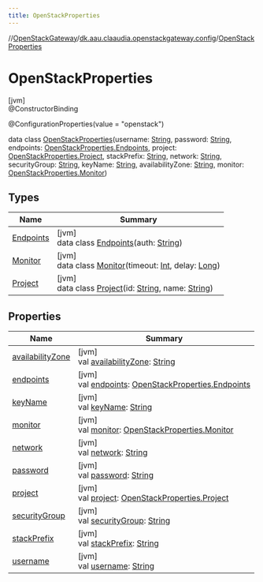 ```yaml
---
title: OpenStackProperties
---
```

//[OpenStackGateway](../../../index.html)/[dk.aau.claaudia.openstackgateway.config](../index.html)/[OpenStackProperties](index.html)



# OpenStackProperties



[jvm]\
@ConstructorBinding



@ConfigurationProperties(value = "openstack")



data class [OpenStackProperties](index.html)(username: [String](https://kotlinlang.org/api/latest/jvm/stdlib/kotlin/-string/index.html), password: [String](https://kotlinlang.org/api/latest/jvm/stdlib/kotlin/-string/index.html), endpoints: [OpenStackProperties.Endpoints](-endpoints/index.html), project: [OpenStackProperties.Project](-project/index.html), stackPrefix: [String](https://kotlinlang.org/api/latest/jvm/stdlib/kotlin/-string/index.html), network: [String](https://kotlinlang.org/api/latest/jvm/stdlib/kotlin/-string/index.html), securityGroup: [String](https://kotlinlang.org/api/latest/jvm/stdlib/kotlin/-string/index.html), keyName: [String](https://kotlinlang.org/api/latest/jvm/stdlib/kotlin/-string/index.html), availabilityZone: [String](https://kotlinlang.org/api/latest/jvm/stdlib/kotlin/-string/index.html), monitor: [OpenStackProperties.Monitor](-monitor/index.html))



## Types


| Name | Summary |
|---|---|
| [Endpoints](-endpoints/index.html) | [jvm]<br>data class [Endpoints](-endpoints/index.html)(auth: [String](https://kotlinlang.org/api/latest/jvm/stdlib/kotlin/-string/index.html)) |
| [Monitor](-monitor/index.html) | [jvm]<br>data class [Monitor](-monitor/index.html)(timeout: [Int](https://kotlinlang.org/api/latest/jvm/stdlib/kotlin/-int/index.html), delay: [Long](https://kotlinlang.org/api/latest/jvm/stdlib/kotlin/-long/index.html)) |
| [Project](-project/index.html) | [jvm]<br>data class [Project](-project/index.html)(id: [String](https://kotlinlang.org/api/latest/jvm/stdlib/kotlin/-string/index.html), name: [String](https://kotlinlang.org/api/latest/jvm/stdlib/kotlin/-string/index.html)) |


## Properties


| Name | Summary |
|---|---|
| [availabilityZone](availability-zone.html) | [jvm]<br>val [availabilityZone](availability-zone.html): [String](https://kotlinlang.org/api/latest/jvm/stdlib/kotlin/-string/index.html) |
| [endpoints](endpoints.html) | [jvm]<br>val [endpoints](endpoints.html): [OpenStackProperties.Endpoints](-endpoints/index.html) |
| [keyName](key-name.html) | [jvm]<br>val [keyName](key-name.html): [String](https://kotlinlang.org/api/latest/jvm/stdlib/kotlin/-string/index.html) |
| [monitor](monitor.html) | [jvm]<br>val [monitor](monitor.html): [OpenStackProperties.Monitor](-monitor/index.html) |
| [network](network.html) | [jvm]<br>val [network](network.html): [String](https://kotlinlang.org/api/latest/jvm/stdlib/kotlin/-string/index.html) |
| [password](password.html) | [jvm]<br>val [password](password.html): [String](https://kotlinlang.org/api/latest/jvm/stdlib/kotlin/-string/index.html) |
| [project](project.html) | [jvm]<br>val [project](project.html): [OpenStackProperties.Project](-project/index.html) |
| [securityGroup](security-group.html) | [jvm]<br>val [securityGroup](security-group.html): [String](https://kotlinlang.org/api/latest/jvm/stdlib/kotlin/-string/index.html) |
| [stackPrefix](stack-prefix.html) | [jvm]<br>val [stackPrefix](stack-prefix.html): [String](https://kotlinlang.org/api/latest/jvm/stdlib/kotlin/-string/index.html) |
| [username](username.html) | [jvm]<br>val [username](username.html): [String](https://kotlinlang.org/api/latest/jvm/stdlib/kotlin/-string/index.html) |

